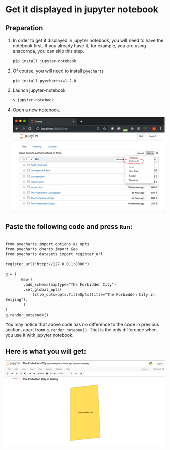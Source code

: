 # Get it displayed in jupyter notebook

## Preparation

1. In order to get it displayed in jupyter notebook, you will need to have
the notebook first. If you already have it, for example, you are using
anacornda, you can skip this step.

    ```pip install jupyter-notebook```


1. Of course, you will need to install `pyecharts`

    ```pip install pyecharts>=1.2.0```


1. Launch jupyter-notebook

    ```
    $ jupyter-notebook
    ```

1. Open a new notebook.

    ![jupyter-notebook](../image/jupyter-notebook.png)

## Paste the following code and press `Run`:

```

from pyecharts import options as opts
from pyecharts.charts import Geo
from pyecharts.datasets import register_url

register_url("http://127.0.0.1:8000")

g = (
       Geo()
        .add_schema(maptype="The Forbidden City")
        .set_global_opts(
            title_opts=opts.TitleOpts(title="The Forbidden City in Beijing"),
        )
)
g.render_notebook()

```

You may notice that above code has no difference to the code in previous
section, apart from `g.render_noteboo()`. That is the only difference when
you use it with jupyter notebook.

## Here is what you will get:

![display](../image/The-Forbidden-City-in-notebook.png)